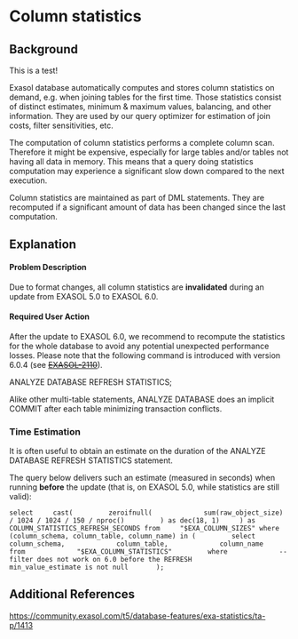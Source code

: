 # Column statistics 
## Background

This is a test! 

Exasol database automatically computes and stores column statistics on demand, e.g. when joining tables for the first time. Those statistics consist of distinct estimates, minimum & maximum values, balancing, and other information. They are used by our query optimizer for estimation of join costs, filter sensitivities, etc.

The computation of column statistics performs a complete column scan. Therefore it might be expensive, especially for large tables and/or tables not having all data in memory. This means that a query doing statistics computation may experience a significant slow down compared to the next execution.

Column statistics are maintained as part of DML statements. They are recomputed if a significant amount of data has been changed since the last computation.

## Explanation

#### Problem Description

Due to format changes, all column statistics are **invalidated** during an update from EXASOL 5.0 to EXASOL 6.0.

#### Required User Action

After the update to EXASOL 6.0, we recommend to recompute the statistics for the whole database to avoid any potential unexpected performance losses. Please note that the following command is introduced with version 6.0.4 (see ~~~~[EXASOL-2110](https://www.exasol.com/support/browse/EXASOL-2110 "Column")~~~~).

ANALYZE DATABASE REFRESH STATISTICS;

Alike other multi-table statements, ANALYZE DATABASE does an implicit COMMIT after each table minimizing transaction conflicts.

### Time Estimation

It is often useful to obtain an estimate on the duration of the ANALYZE DATABASE REFRESH STATISTICS statement.

The query below delivers such an estimate (measured in seconds) when running **before** the update (that is, on EXASOL 5.0, while statistics are still valid):


```"code
select     cast(         zeroifnull(             sum(raw_object_size) / 1024 / 1024 / 150 / nproc()         ) as dec(18, 1)     ) as COLUMN_STATISTICS_REFRESH_SECONDS from     "$EXA_COLUMN_SIZES" where     (column_schema, column_table, column_name) in (         select             column_schema,             column_table,             column_name         from             "$EXA_COLUMN_STATISTICS"         where             -- filter does not work on 6.0 before the REFRESH             min_value_estimate is not null       ); 
```
## Additional References

<https://community.exasol.com/t5/database-features/exa-statistics/ta-p/1413>

